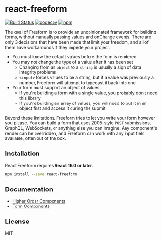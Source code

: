 # react-freeform

[![Build Status](https://travis-ci.org/SpenserJ/react-freeform.svg?branch=master)](https://travis-ci.org/SpenserJ/react-freeform)
[![codecov](https://codecov.io/gh/SpenserJ/react-freeform/branch/master/graph/badge.svg)](https://codecov.io/gh/SpenserJ/react-freeform)
[![npm](https://img.shields.io/npm/v/react-freeform.svg)](https://www.npmjs.com/package/react-freeform)

The goal of Freeform is to provide an unopinionated framework for building forms,
without manually passing values and onChange events. There are only 3 decisions
that have been made that limit your freedom, and all of them have workarounds if
they impede your project.

* You must know the default values before the form is rendered
* You may not change the type of a value after it has been set
  * Changing from an `object` to a `string` is usually a sign of data integrity problems
  * `<input>` forces values to be a string, but if a value was previously a number, Freeform will attempt to typecast it back into one
* Your form must support an object of values.
  * If you're building a form with a single value, you probably don't need this library
  * If you're building an array of values, you will need to put it in an object first and access it during the submit

Beyond these limitations, Freeform tries to let you write your form however you please.
You can build a form that uses 2005-style `POST` submissions, GraphQL, WebSockets,
or anything else you can imagine. Any component's render can be overridden, and Freeform
can work with any input field available, often out of the box.

## Installation

React Freeform requires **React 16.0 or later**.

```sh static
npm install --save react-freeform
```

## Documentation

* [Higher Order Components](http://spenserj.com/react-freeform/#!/Higher%20Order%20Components)
* [Form Components](http://spenserj.com/react-freeform/#!/Form%20Components)

## License

MIT
